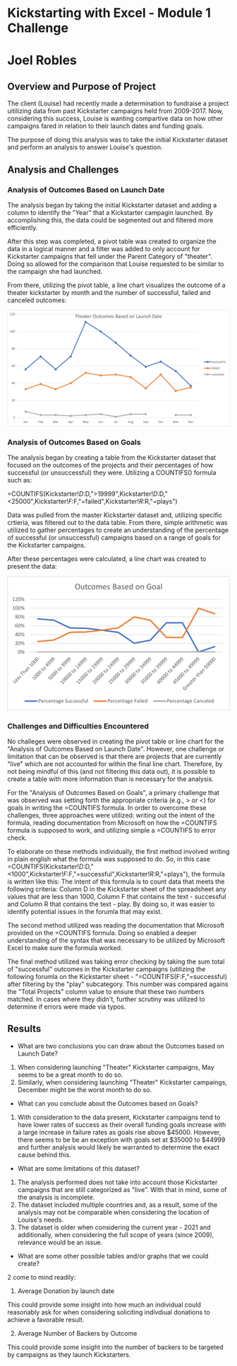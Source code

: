 # Kickstarting with Excel - Module 1 Challenge
# Joel Robles

## Overview and Purpose of Project
The client (Louise) had recently made a determination to fundraise a project uitilizing data from past Kickstarter campaigns held from 2009-2017. Now, considering this success, Louise is wanting compartive data on how other campaigns fared in relation to their launch dates and funding goals. 

The purpose of doing this analysis was to take the initial Kickstarter dataset and perform an analysis to answer Louise's question. 

## Analysis and Challenges

### Analysis of Outcomes Based on Launch Date

The analysis began by taking the initial Kickstarter dataset and adding a column to identify the "Year" that a Kickstarter campagin launched. By accomplishing this, the data could be segmented out and filtered more efficiently.

After this step was completed, a pivot table was created to organize the data in a logical manner and a filter was added to only account for Kickstarter campaigns that fell under the Parent Category of "theater". Doing so allowed for the comparison that Louise requested to be similar to the campaign she had launched.

From there, utilizing the pivot table, a line chart visualizes the outcome of a theater kickstarter by month and the number of successful, failed and canceled outcomes:

![Theater Outcomes Vs Launch](https://github.com/jo-robles/kickstarter-analysis/blob/13d49b169843a06421c42d4a1d09f2d684415543/Resources/Theater_Outcomes_vs_Launch.png?raw=true)

### Analysis of Outcomes Based on Goals

The analysis began by creating a table from the Kickstarter dataset that focused on the outcomes of the projects and their percentages of how successful (or unsuccessful) they were. Utilizing a COUNTIFS() formula such as:

=COUNTIFS(Kickstarter!$D:$D,">19999",Kickstarter!$D:$D,"<25000",Kickstarter!$F:$F,"=failed",Kickstarter!$R:$R,"=plays")

Data was pulled from the master Kickstarter dataset and, utilizing specific crtieria, was filtered out to the data table. From there, simple arithmetic was utilized to gather percentages to create an understanding of the percentage of successful (or unsuccessful) campaigns based on a range of goals for the Kickstarter campaigns. 

After these percentages were calculated, a line chart was created to present the data:

![Outcomes Vs Goals](https://github.com/jo-robles/kickstarter-analysis/blob/781eb1eea464f4c3d13a2411cb721d758d5f578f/Resources/Outcomes_vs_Goals.png?raw=true)

### Challenges and Difficulties Encountered

No challeges were observed in creating the pivot table or line chart for the "Analysis of Outcomes Based on Launch Date". However, one challenge or limitation that can be observed is that there are projects that are currently "live" which are not accounted for within the final line chart. Therefore, by not being mindful of this (and not filtering this data out), it is possible to create a table with more information than is necessary for the analysis.

For the "Analysis of Outcomes Based on Goals", a primary challenge that was observed was setting forth the appropriate criteria (e.g., > or <) for goals in writing the =COUNTIFS formula. In order to overcome these challenges, three approaches were utilized: writing out the intent of the formula, reading documentation from Microsoft on how the =COUNTIFS formula is supposed to work, and utilizing simple a =COUNTIFS to error check.

To elaborate on these methods individually, the first method involved writing in plain english what the formula was supposed to do. So, in this case =COUNTIFS(Kickstarter!$D:$D,"<1000",Kickstarter!$F:$F,"=successful",Kickstarter!$R:$R,"=plays"), the formula is written like this: The intent of this formula is to count data that meets the following criteria: Column D in the Kickstarter sheet of the spreadsheet any values that are less than 1000, Column F that contains the text - successful and Column R that contains the text - play. By doing so, it was easier to identify potential issues in the forumla that may exist.

The second method utilized was reading the documentation that Microsoft provided on the =COUNTIFS formula. Doing so enabled a deeper understanding of the syntax that was necessary to be utilized by Microsoft Excel to make sure the formula worked.

The final method utilized was taking error checking by taking the sum total of "successful" outcomes in the Kickstarter campaigns (utilizing the following forumla on the Kickstarter sheet - "=COUNTIFS(F:F,"=successful) after filtering by the "play" subcategory. This number was compared agains the "Total Projects" column value to ensure that these two numbers matched. In cases where they didn't, further scrutiny was utilized to determine if errors were made via typos.  

## Results

- What are two conclusions you can draw about the Outcomes based on Launch Date?

1) When considering launching "Theater" Kickstarter campaigns, May seems to be a great month to do so. 
2) Similarly, when considering launching "Theater" Kickstarter campaings, December might be the worst month to do so. 

- What can you conclude about the Outcomes based on Goals?

1) With consideration to the data present, Kickstarter campaigns tend to have lower rates of success as their overall funding goals increase with a large increase in failure rates as goals rise above $45000. However, there seems to be be an exception with goals set at $35000 to $44999 and further analysis would likely be warranted to determine the exact cause behind this. 

- What are some limitations of this dataset?

1) The analysis performed does not take into account those Kickstarter campaigns that are still categorized as "live". With that in mind, some of the analysis is incomplete.
2) The dataset included multiple countries and, as a result, some of the analysis may not be comparable when considering the location of Louise's needs. 
3) The dataset is older when considering the current year - 2021 and additionally, when considering the full scope of years (since 2009), relevance would be an issue. 

- What are some other possible tables and/or graphs that we could create?

2 come to mind readily:

1) Average Donation by launch date

This could provide some insight into how much an individual could reasonably ask for when considering soliciting indivdiual donations to achieve a favorable result.

2) Average Number of Backers by Outcome

This could provide some insight into the number of backers to be targeted by campaigns as they launch Kickstarters. 
